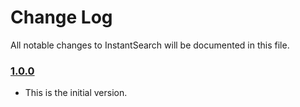 # Change Log
All notable changes to InstantSearch will be documented in this file.

### [1.0.0](https://github.com/algolia/InstantSearch/releases/tag/1.0.0)
<!-- Released on 2016-01-20. -->

* This is the initial version.

[xmartlabs]: https://xmartlabs.com
